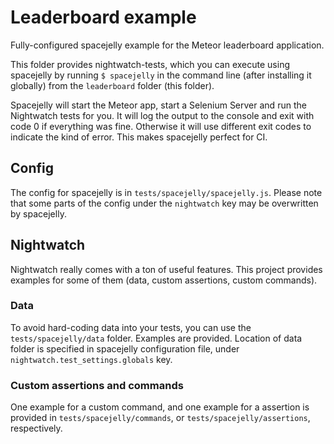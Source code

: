 # Leaderboard example

Fully-configured spacejelly example for the Meteor leaderboard application.

This folder provides nightwatch-tests, which you can execute using spacejelly by running `$ spacejelly` in the command line (after installing it globally) from the `leaderboard` folder (this folder).

Spacejelly will start the Meteor app, start a Selenium Server and run the Nightwatch tests for you. It will log the output to the console and exit with code 0 if everything was fine. Otherwise it will use different exit codes to indicate the kind of error. This makes spacejelly perfect for CI.

## Config
The config for spacejelly is in `tests/spacejelly/spacejelly.js`.
Please note that some parts of the config under the `nightwatch` key may be overwritten by spacejelly.





## Nightwatch
Nightwatch really comes with a ton of useful features.
This project provides examples for some of them (data, custom assertions, custom commands).


### Data
To avoid hard-coding data into your tests, you can use the `tests/spacejelly/data` folder. Examples are provided.
Location of data folder is specified in spacejelly configuration file, under `nightwatch.test_settings.globals` key.

### Custom assertions and commands
One example for a custom command, and one example for a assertion is provided in `tests/spacejelly/commands`, or `tests/spacejelly/assertions`, respectively.

